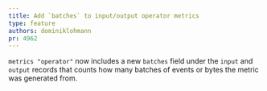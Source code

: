 ```yaml
---
title: Add `batches` to input/output operator metrics
type: feature
authors: dominiklohmann
pr: 4962
---
```


`metrics "operator"` now includes a new `batches` field under the `input` and
`output` records that counts how many batches of events or bytes the metric was
generated from.
